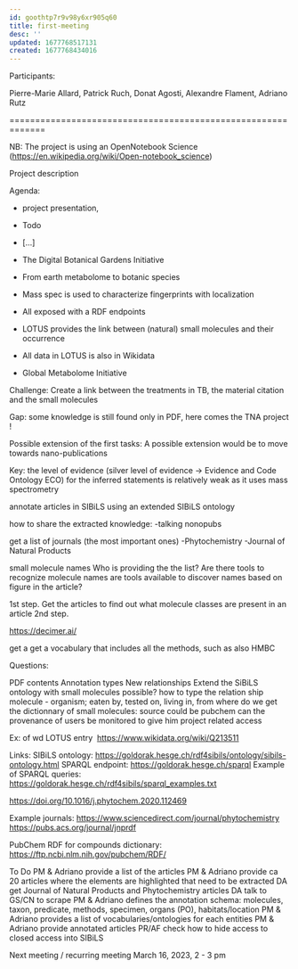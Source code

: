 ```yaml
---
id: goothtp7r9v98y6xr905q60
title: first-meeting
desc: ''
updated: 1677768517131
created: 1677768434016
---
```



Participants: 

Pierre-Marie Allard, Patrick Ruch, Donat Agosti, Alexandre Flament, Adriano Rutz

=============================================================

NB: The project is using an OpenNotebook Science (https://en.wikipedia.org/wiki/Open-notebook_science)

Project description

Agenda:

- project presentation,
- Todo
- [...]


- The Digital Botanical Gardens Initiative
- From earth metabolome to botanic species
- Mass spec is used to characterize fingerprints with localization
- All exposed with a RDF endpoints
- LOTUS provides the link between (natural) small molecules and their occurrence
- All data in LOTUS is also in Wikidata
- Global Metabolome Initiative

Challenge: Create a link between the treatments in TB, the material citation and the small molecules

Gap: some knowledge is still found only in PDF, here comes the TNA project !

Possible extension of the first tasks: A possible extension would be to move towards nano-publications

Key: the level of evidence (silver level of evidence → Evidence and Code Ontology ECO) for the inferred statements is relatively weak as it uses mass spectrometry

annotate articles in SIBiLS using an extended SIBiLS ontology

how to share the extracted knowledge:
-talking nonopubs

get a list of journals (the most important ones)
-Phytochemistry
-Journal of Natural Products

small molecule names
Who is providing the the list? Are there tools to recognize molecule names
are tools available to discover names based on figure in the article?

1st step. Get the articles to find out what molecule classes are present in an article
2nd step. 


https://decimer.ai/

get a 
get a vocabulary that includes all the methods, such as also HMBC


Questions:

PDF contents
Annotation types
New relationships
Extend the SiBiLS ontology with small molecules possible?
how to type the relation ship molecule - organism; eaten by, tested on, living in, 
from where do we get the dictionnary of small molecules: source could be pubchem
can the provenance of users be monitored to give him project related access 



Ex: of wd LOTUS entry ​​
https://www.wikidata.org/wiki/Q213511

Links:
SIBiLS ontology: https://goldorak.hesge.ch/rdf4sibils/ontology/sibils-ontology.html 
SPARQL endpoint: https://goldorak.hesge.ch/sparql
Example of SPARQL queries: https://goldorak.hesge.ch/rdf4sibils/sparql_examples.txt


https://doi.org/10.1016/j.phytochem.2020.112469

Example journals:
https://www.sciencedirect.com/journal/phytochemistry
https://pubs.acs.org/journal/jnprdf

PubChem RDF for compounds dictionary:
https://ftp.ncbi.nlm.nih.gov/pubchem/RDF/

To Do
PM & Adriano provide a list of the articles
PM & Adriano provide ca 20 articles where the elements are highlighted that need to be extracted
DA get Journal of Natural Products and Phytochemistry articles
DA talk to GS/CN to scrape
PM & Adriano defines the annotation schema: molecules, taxon, predicate, methods, specimen, organs  (PO), habitats/location
PM & Adriano provides a list of vocabularies/ontologies for each entities
PM & Adriano provide annotated articles
PR/AF check how to hide access to closed access into SIBiLS

Next meeting / 
recurring meeting March 16, 2023, 2 - 3 pm




